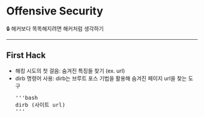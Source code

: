 # Offensive Security

🔒 해커보다 똑똑해지려면 해커처럼 생각하기

---

## First Hack

- 해킹 시도의 첫 걸음: 숨겨진 특징들 찾기 (ex. url)
- dirb 명령어 사용: dirb는 브루트 포스 기법을 활용해 숨겨진 페이지 url을 찾는 도구
  <pre>'''bash
  dirb (사이트 url)
  '''</pre>
